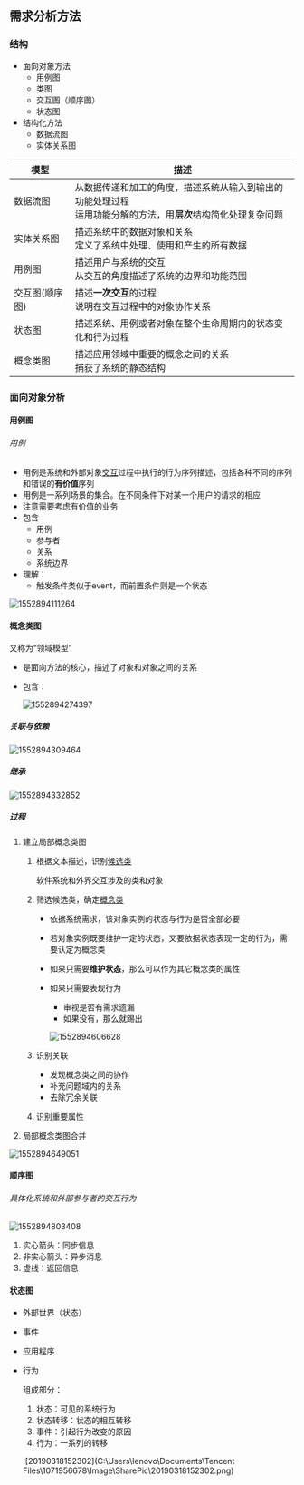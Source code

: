 ## 需求分析方法

### 结构

- 面向对象方法
  - 用例图
  - 类图
  - 交互图（顺序图）
  - 状态图
- 结构化方法
  - 数据流图
  - 实体关系图

| 模型           | 描述                                                         |
| -------------- | ------------------------------------------------------------ |
| 数据流图       | 从数据传递和加工的角度，描述系统从输入到输出的功能处理过程<br/>运用功能分解的方法，用**层次**结构简化处理复杂问题 |
| 实体关系图     | 描述系统中的数据对象和关系<br/>定义了系统中处理、使用和产生的所有数据 |
| 用例图         | 描述用户与系统的交互<br/>从交互的角度描述了系统的边界和功能范围 |
| 交互图(顺序图) | 描述**一次交互**的过程<br/>说明在交互过程中的对象协作关系    |
| 状态图         | 描述系统、用例或者对象在整个生命周期内的状态变化和行为过程   |
| 概念类图       | 描述应用领域中重要的概念之间的关系<br/>捕获了系统的静态结构  |



### 面向对象分析

#### 用例图

###### 用例

- 用例是系统和外部对象<u>交互</u>过程中执行的行为序列描述，包括各种不同的序列和错误的**有价值**序列
- 用例是一系列场景的集合。在不同条件下对某一个用户的请求的相应
- 注意需要考虑有价值的业务
- 包含
  - 用例
  - 参与者
  - 关系
  - 系统边界
- 理解：
  - 触发条件类似于event，而前置条件则是一个状态

![1552894111264](C:\Users\lenovo\AppData\Roaming\Typora\typora-user-images\1552894111264.png)



#### 概念类图

又称为“领域模型”

- 是面向方法的核心，描述了对象和对象之间的关系

- 包含：

  ![1552894274397](C:\Users\lenovo\AppData\Roaming\Typora\typora-user-images\1552894274397.png)

##### 关联与依赖



![1552894309464](C:\Users\lenovo\AppData\Roaming\Typora\typora-user-images\1552894309464.png)

##### 继承

![1552894332852](C:\Users\lenovo\AppData\Roaming\Typora\typora-user-images\1552894332852.png)



##### 过程

1. 建立局部概念类图

   1. 根据文本描述，识别<u>候选类</u>

      软件系统和外界交互涉及的类和对象

   2. 筛选候选类，确定<u>概念类</u>

      - 依据系统需求，该对象实例的状态与行为是否全部必要

      - 若对象实例既要维护一定的状态，又要依据状态表现一定的行为，需要认定为概念类

      - 如果只需要**维护状态**，那么可以作为其它概念类的属性

      - 如果只需要表现行为

        - 审视是否有需求遗漏
        - 如果没有，那么就踢出

        ![1552894606628](C:\Users\lenovo\AppData\Roaming\Typora\typora-user-images\1552894606628.png)

   3. 识别关联

      - 发现概念类之间的协作
      - 补充问题域内的关系
      - 去除冗余关联

   4. 识别重要属性

2. 局部概念类图合并

![1552894649051](C:\Users\lenovo\AppData\Roaming\Typora\typora-user-images\1552894649051.png)



#### 顺序图

###### 具体化系统和外部参与者的交互行为

![1552894803408](C:\Users\lenovo\AppData\Roaming\Typora\typora-user-images\1552894803408.png)

1. 实心箭头：同步信息
2. 非实心箭头：异步消息
3. 虚线：返回信息

#### 状态图

- 外部世界（状态）

- 事件

- 应用程序

- 行为

  组成部分：

  1. 状态：可见的系统行为
  2. 状态转移：状态的相互转移
  3. 事件：引起行为改变的原因
  4. 行为：一系列的转移

  

  ![20190318152302](C:\Users\lenovo\Documents\Tencent Files\1071956678\Image\SharePic\20190318152302.png)

  

  